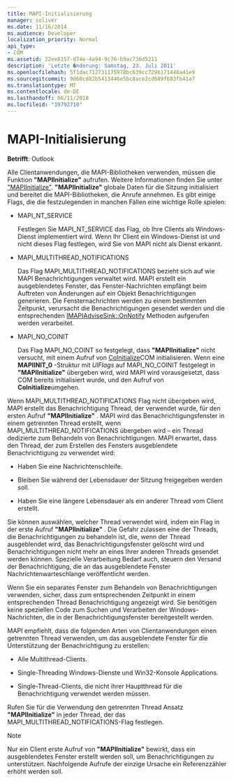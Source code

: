 ```yaml
---
title: MAPI-Initialisierung
manager: soliver
ms.date: 11/16/2014
ms.audience: Developer
localization_priority: Normal
api_type:
- COM
ms.assetid: 22ee8157-d74e-4a94-9c76-b9ac736d5211
description: 'Letzte �nderung: Samstag, 23. Juli 2011'
ms.openlocfilehash: 5f1dac712731175978bc639cc7296171448a41e9
ms.sourcegitcommit: 9d60cd82b5413446e5bc8ace2cd689f683fb41a7
ms.translationtype: MT
ms.contentlocale: de-DE
ms.lasthandoff: 06/11/2018
ms.locfileid: "19792710"
---
```

# <a name="initializing-mapi"></a>MAPI-Initialisierung

  
  
**Betrifft**: Outlook 
  
Alle Clientanwendungen, die MAPI-Bibliotheken verwenden, müssen die Funktion **"MAPIInitialize"** aufrufen. Weitere Informationen finden Sie unter ["MAPIInitialize"](mapiinitialize.md). **"MAPIInitialize"** globale Daten für die Sitzung initialisiert und bereitet die MAPI-Bibliotheken, die Anrufe annehmen. Es gibt einige Flags, die die festzulegenden in manchen Fällen eine wichtige Rolle spielen: 
  
- MAPI_NT_SERVICE
    
    Festlegen Sie MAPI_NT_SERVICE das Flag, ob Ihre Clients als Windows-Dienst implementiert wird. Wenn Ihr Client ein Windows-Dienst ist und nicht dieses Flag festlegen, wird Sie von MAPI nicht als Dienst erkannt. 
    
- MAPI_MULTITHREAD_NOTIFICATIONS
    
    Das Flag MAPI_MULTITHREAD_NOTIFICATIONS bezieht sich auf wie MAPI Benachrichtigungen verwaltet wird. MAPI erstellt ein ausgeblendetes Fenster, das Fenster-Nachrichten empfängt beim Auftreten von Änderungen auf ein Objekt Benachrichtigungen generieren. Die Fensternachrichten werden zu einem bestimmten Zeitpunkt, verursacht die Benachrichtigungen gesendet werden und die entsprechenden [IMAPIAdviseSink::OnNotify](imapiadvisesink-onnotify.md) Methoden aufgerufen werden verarbeitet. 
    
- MAPI_NO_COINIT
    
    Das Flag MAPI_NO_COINT so festgelegt, dass **"MAPIInitialize"** nicht versucht, mit einem Aufruf von [CoInitialize](http://msdn.microsoft.com/en-us/library/ms886303.aspx)COM initialisieren. Wenn eine **MAPIINIT_0** -Struktur mit _UlFlags_ auf MAPI_NO_COINIT festgelegt in **"MAPIInitialize"** übergeben wird, wird MAPI wird vorausgesetzt, dass COM bereits initialisiert wurde, und den Aufruf von **CoInitialize**umgehen.
    
Wenn MAPI_MULTITHREAD_NOTIFICATIONS Flag nicht übergeben wird, MAPI erstellt das Benachrichtigung Thread, der verwendet wurde, für den ersten Aufruf **"MAPIInitialize"** . MAPI wird das Benachrichtigungsfenster in einem getrennten Thread erstellt, wenn MAPI_MULTITHREAD_NOTIFICATIONS übergeben wird – ein Thread dedizierte zum Behandeln von Benachrichtigungen. MAPI erwartet, dass den Thread, der zum Erstellen des Fensters ausgeblendete Benachrichtigung zu verwendet wird: 
  
- Haben Sie eine Nachrichtenschleife.
    
- Bleiben Sie während der Lebensdauer der Sitzung freigegeben werden soll.
    
- Haben Sie eine längere Lebensdauer als ein anderer Thread vom Client erstellt. 
    
Sie können auswählen, welcher Thread verwendet wird, indem ein Flag in der erste Aufruf **"MAPIInitialize"** . Die Gefahr zulassen eine der Threads, die Benachrichtigungen zu behandeln ist, die, wenn der Thread ausgeblendet wird, das Benachrichtigungsfenster gelöscht wird und Benachrichtigungen nicht mehr an eines Ihrer anderen Threads gesendet werden können. Spezielle Verarbeitung Bedarf auch, steuern den Versand der Benachrichtigung, die an das ausgeblendete Fenster Nachrichtenwarteschlange veröffentlicht werden. 
  
Wenn Sie ein separates Fenster zum Behandeln von Benachrichtigungen verwenden, sicher, dass zum entsprechenden Zeitpunkt in einem entsprechenden Thread Benachrichtigung angezeigt wird. Sie benötigen keine speziellen Code zum Suchen und Verarbeiten der Windows-Nachrichten, die in der Benachrichtigungsfenster bereitgestellt werden. 
  
MAPI empfiehlt, dass die folgenden Arten von Clientanwendungen einen getrennten Thread verwenden, um das ausgeblendete Fenster für die Unterstützung der Benachrichtigung zu erstellen:
  
- Alle Multithread-Clients.
    
- Single-Threading Windows-Dienste und Win32-Konsole Applications.
    
- Single-Thread-Clients, die nicht ihrer Hauptthread für die Benachrichtigung verwendet werden müssen.
    
Rufen Sie für die Verwendung den getrennten Thread Ansatz **"MAPIInitialize"** in jeder Thread, der das MAPI_MULTITHREAD_NOTIFICATIONS-Flag festlegen. 
  
> [!NOTE]
> Nur ein Client erste Aufruf von **"MAPIInitialize"** bewirkt, dass ein ausgeblendetes Fenster erstellt werden soll, um Benachrichtigungen zu unterstützen. Nachfolgende Aufrufe der einzige Ursache ein Referenzzähler erhöht werden soll. 
  

